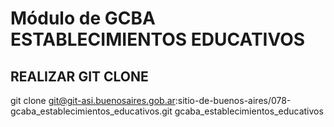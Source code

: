 Módulo de GCBA ESTABLECIMIENTOS EDUCATIVOS
===============================

REALIZAR GIT CLONE
------------------

git clone git@git-asi.buenosaires.gob.ar:sitio-de-buenos-aires/078-gcaba_establecimientos_educativos.git gcaba_establecimientos_educativos